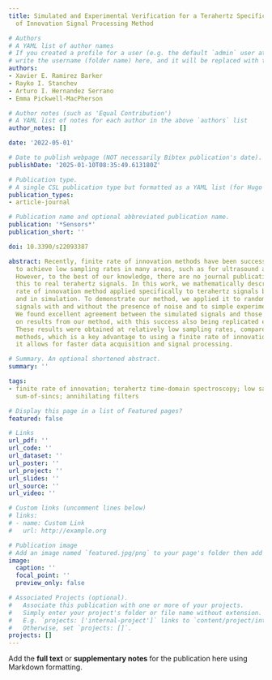 ```yaml
---
title: Simulated and Experimental Verification for a Terahertz Specific Finite Rate
  of Innovation Signal Processing Method

# Authors
# A YAML list of author names
# If you created a profile for a user (e.g. the default `admin` user at `content/authors/admin/`), 
# write the username (folder name) here, and it will be replaced with their full name and linked to their profile.
authors:
- Xavier E. Ramirez Barker
- Rayko I. Stanchev
- Arturo I. Hernandez Serrano
- Emma Pickwell-MacPherson

# Author notes (such as 'Equal Contribution')
# A YAML list of notes for each author in the above `authors` list
author_notes: []

date: '2022-05-01'

# Date to publish webpage (NOT necessarily Bibtex publication's date).
publishDate: '2025-01-10T08:35:49.613180Z'

# Publication type.
# A single CSL publication type but formatted as a YAML list (for Hugo requirements).
publication_types:
- article-journal

# Publication name and optional abbreviated publication name.
publication: '*Sensors*'
publication_short: ''

doi: 10.3390/s22093387

abstract: Recently, finite rate of innovation methods have been successfully applied
  to achieve low sampling rates in many areas, such as for ultrasound and radio signals.
  However, to the best of our knowledge, there are no journal publications applying
  this to real terahertz signals. In this work, we mathematically describe a finite
  rate of innovation method applied specifically to terahertz signals both experimentally
  and in simulation. To demonstrate our method, we applied it to randomized simulated
  signals with and without the presence of noise and to simple experimental measurements.
  We found excellent agreement between the simulated signals and those recreated based
  on results from our method, with this success also being replicated experimentally.
  These results were obtained at relatively low sampling rates, compared to standard
  methods, which is a key advantage to using a finite rate of innovation method as
  it allows for faster data acquisition and signal processing.

# Summary. An optional shortened abstract.
summary: ''

tags:
- finite rate of innovation; terahertz time-domain spectroscopy; low sampling rate;
  sum-of-sincs; annihilating filters

# Display this page in a list of Featured pages?
featured: false

# Links
url_pdf: ''
url_code: ''
url_dataset: ''
url_poster: ''
url_project: ''
url_slides: ''
url_source: ''
url_video: ''

# Custom links (uncomment lines below)
# links:
# - name: Custom Link
#   url: http://example.org

# Publication image
# Add an image named `featured.jpg/png` to your page's folder then add a caption below.
image:
  caption: ''
  focal_point: ''
  preview_only: false

# Associated Projects (optional).
#   Associate this publication with one or more of your projects.
#   Simply enter your project's folder or file name without extension.
#   E.g. `projects: ['internal-project']` links to `content/project/internal-project/index.md`.
#   Otherwise, set `projects: []`.
projects: []
---
```


Add the **full text** or **supplementary notes** for the publication here using Markdown formatting.
